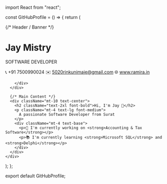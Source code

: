 import React from "react";

const GitHubProfile = () => {
  return (
    <div className="min-h-screen bg-gray-900 text-white flex flex-col items-center p-6">
      {/* Header / Banner */}
      <div className="w-full max-w-4xl bg-white text-black rounded-xl shadow-lg overflow-hidden">
        <div className="flex flex-col md:flex-row p-6 items-center justify-between">
          <div className="space-y-2 text-center md:text-left">
            <h1 className="text-3xl font-bold font-serif">Jay Mistry</h1>
            <p className="text-sm">SOFTWARE DEVELOPER</p>
            <div className="flex flex-col sm:flex-row sm:space-x-4 text-sm mt-2">
              <span>📞 +91 7500990024</span>
              <span>✉️ 5020rinkunimaje@gmail.com</span>
              <span>🌐 <a href="https://www.ramira.in" className="text-blue-600 hover:underline">www.ramira.in</a></span>
            </div>
          </div>
       
        </div>
      </div>

      {/* Main Content */}
      <div className="mt-10 text-center">
        <h2 className="text-2xl font-bold">Hi, I'm Jay 👋</h2>
        <p className="mt-4 text-lg font-medium">
          A passionate Software Developer from Surat
        </p>
        <div className="mt-4 text-base">
          <p>💼 I'm currently working on <strong>Accounting & Tax Software</strong></p>
          <p>📚 I'm currently learning <strong>Microsoft SQL</strong> and <strong>Delphi</strong></p>
        </div>
      </div>
    </div>
  );
};

export default GitHubProfile;

